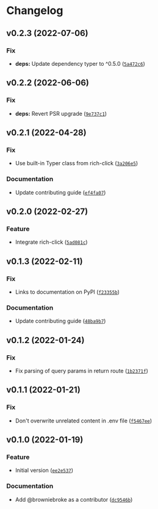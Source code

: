 # Changelog

<!--next-version-placeholder-->

## v0.2.3 (2022-07-06)
### Fix
* **deps:** Update dependency typer to ^0.5.0 ([`5a472c6`](https://github.com/browniebroke/deezer-oauth-cli/commit/5a472c6aa09fea65eab7c2519f9efe0beaf30f92))

## v0.2.2 (2022-06-06)
### Fix
* **deps:** Revert PSR upgrade ([`9e737c1`](https://github.com/browniebroke/deezer-oauth-cli/commit/9e737c11d5e3da538a3a128f302a4b1475fe3425))

## v0.2.1 (2022-04-28)
### Fix
* Use built-in Typer class from rich-click ([`3a206e5`](https://github.com/browniebroke/deezer-oauth-cli/commit/3a206e50e29a85e290d697d4f476bd8454fec66f))

### Documentation
* Update contributing guide ([`ef4fa07`](https://github.com/browniebroke/deezer-oauth-cli/commit/ef4fa073cb717ea458e9918469d2297c62777c72))

## v0.2.0 (2022-02-27)
### Feature
* Integrate rich-click ([`5ad081c`](https://github.com/browniebroke/deezer-oauth-cli/commit/5ad081c3f7ce3dc6fcbc5fdbdd4e1883e69f236d))

## v0.1.3 (2022-02-11)
### Fix
* Links to documentation on PyPI ([`f23355b`](https://github.com/browniebroke/deezer-oauth-cli/commit/f23355b9304e43fcbcc3ff062e9ecb0be4405aa2))

### Documentation
* Update contributing guide ([`48ba9b7`](https://github.com/browniebroke/deezer-oauth-cli/commit/48ba9b736aa204c2a7a4358834ae0a2ca3f19431))

## v0.1.2 (2022-01-24)
### Fix
* Fix parsing of query params in return route ([`1b2371f`](https://github.com/browniebroke/deezer-oauth-cli/commit/1b2371fc18b0c59c02112f5cd095208ac173534c))

## v0.1.1 (2022-01-21)
### Fix
* Don't overwrite unrelated content in .env file ([`f5467ee`](https://github.com/browniebroke/deezer-oauth-cli/commit/f5467ee3c654fa92b8e77b9d12a3aeb827b7ae9c))

## v0.1.0 (2022-01-19)
### Feature
* Initial version ([`ee2e537`](https://github.com/browniebroke/deezer-oauth-cli/commit/ee2e537f6e3bf1a16820c8207482d18443cc06b9))

### Documentation
* Add @browniebroke as a contributor ([`dc9546b`](https://github.com/browniebroke/deezer-oauth-cli/commit/dc9546b4ba015431750d58cdacf26de65d86e257))
